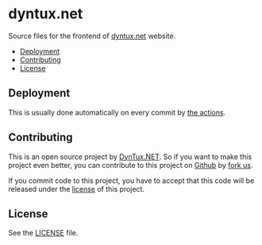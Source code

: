 # dyntux.net

Source files for the frontend of [dyntux.net](https://dyntux.net) website.

* [Deployment](#Deployment)
* [Contributing](#contributing)
* [License](#license)

## Deployment

This is usually done automatically on every commit by [the actions](https://github.com/dyntux/dyntux.net/actions/).

## Contributing

This is an open source project by [DynTux.NET](https://dyntux.net).
So if you want to make this project even better, you can contribute to this project on [Github](https://github.com/dyntux/dyntux.net)
by [fork us](https://github.com/dyntux/dyntux.net/fork).

If you commit code to this project, you have to accept that this code will be released under the [license](#license) of this project.

## License

See the [LICENSE](LICENSE) file.
